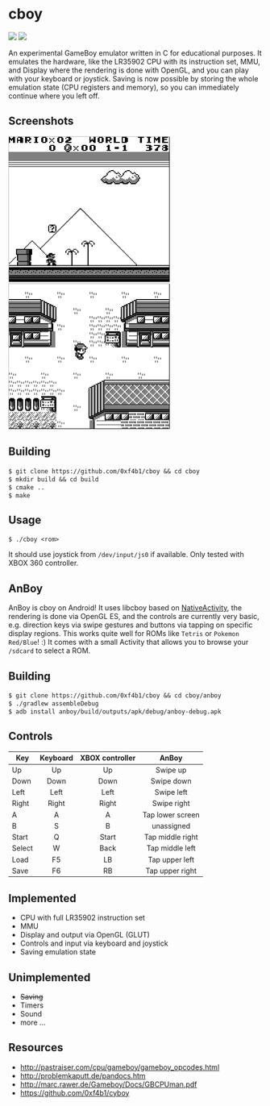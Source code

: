 # cboy

![](https://github.com/0xf4b1/cboy/workflows/linux/badge.svg)
![](https://github.com/0xf4b1/cboy/workflows/android/badge.svg)

An experimental GameBoy emulator written in C for educational purposes. It emulates the hardware, like the LR35902 CPU with its instruction set, MMU, and Display where the rendering is done with OpenGL, and you can play with your keyboard or joystick. Saving is now possible by storing the whole emulation state (CPU registers and memory), so you can immediately continue where you left off.

## Screenshots

![](images/screenshot1.png)
![](images/screenshot2.png)

## Building

	$ git clone https://github.com/0xf4b1/cboy && cd cboy
	$ mkdir build && cd build
	$ cmake ..
	$ make

## Usage

	$ ./cboy <rom>

It should use joystick from `/dev/input/js0` if available. Only tested with XBOX 360 controller.

## AnBoy

AnBoy is cboy on Android! It uses libcboy based on [NativeActivity](https://github.com/android/ndk-samples/tree/master/native-activity), the rendering is done via OpenGL ES, and the controls are currently very basic, e.g. direction keys via swipe gestures and buttons via tapping on specific display regions. This works quite well for ROMs like `Tetris` or `Pokemon Red/Blue`! :) It comes with a small Activity that allows you to browse your `/sdcard` to select a ROM.

## Building

	$ git clone https://github.com/0xf4b1/cboy && cd cboy/anboy
	$ ./gradlew assembleDebug
	$ adb install anboy/build/outputs/apk/debug/anboy-debug.apk

## Controls

| Key   | Keyboard    | XBOX controller | AnBoy            |
|-------|:-----------:|:---------------:|:----------------:|
|Up     | Up          | Up              | Swipe up         |
|Down   | Down        | Down            | Swipe down       |
|Left   | Left        | Left            | Swipe left       |
|Right  | Right       | Right           | Swipe right      |
|A      | A           | A               | Tap lower screen |
|B      | S           | B               | unassigned       |
|Start  | Q           | Start           | Tap middle right |
|Select | W           | Back            | Tap middle left  |
|Load   | F5          | LB              | Tap upper left   |
|Save   | F6          | RB              | Tap upper right  |

## Implemented

- CPU with full LR35902 instruction set
- MMU
- Display and output via OpenGL (GLUT)
- Controls and input via keyboard and joystick
- Saving emulation state

## Unimplemented

- ~~Saving~~
- Timers
- Sound
- more ...

## Resources

- http://pastraiser.com/cpu/gameboy/gameboy_opcodes.html
- http://problemkaputt.de/pandocs.htm
- http://marc.rawer.de/Gameboy/Docs/GBCPUman.pdf
- https://github.com/0xf4b1/cyboy
